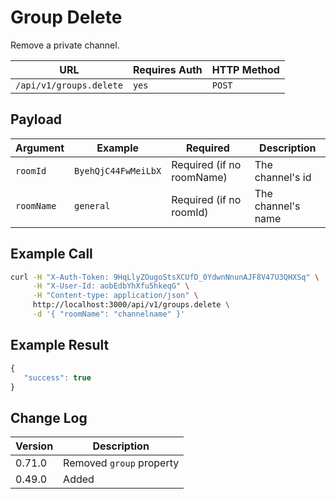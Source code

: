 # Group Delete

Remove a private channel.

| URL                     | Requires Auth | HTTP Method |
| ----------------------- | ------------- | ----------- |
| `/api/v1/groups.delete` | `yes`         | `POST`      |

## Payload

| Argument   | Example             | Required                  | Description        |
| ---------- | ------------------- | ------------------------- | ------------------ |
| `roomId`   | `ByehQjC44FwMeiLbX` | Required (if no roomName) | The channel's id   |
| `roomName` | `general`           | Required (if no roomId)   | The channel's name |

## Example Call

```bash
curl -H "X-Auth-Token: 9HqLlyZOugoStsXCUfD_0YdwnNnunAJF8V47U3QHXSq" \
     -H "X-User-Id: aobEdbYhXfu5hkeqG" \
     -H "Content-type: application/json" \
     http://localhost:3000/api/v1/groups.delete \
     -d '{ "roomName": "channelname" }'
```

## Example Result

```javascript
{
   "success": true
}
```

## Change Log

| Version | Description              |
| ------- | ------------------------ |
| 0.71.0  | Removed `group` property |
| 0.49.0  | Added                    |

